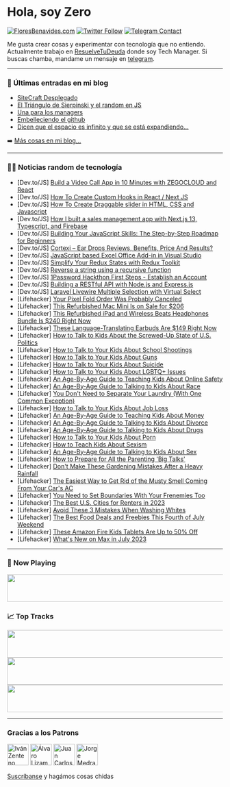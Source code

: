 # Hola, soy Zero

[![FloresBenavides.com](https://img.shields.io/website?down_message=oops&label=MiBlog&style=for-the-badge&up_message=online&url=https%3A%2F%2Ffloresbenavides.com)](https://floresbenavides.com) [![Twitter Follow](https://img.shields.io/twitter/follow/ZeroDragon?color=%231DA1F2&label=Follow&logo=twitter&logoColor=ffffff&style=for-the-badge)](https://twitter.com/zerodragon) [![Telegram Contact](https://img.shields.io/badge/escr%C3%ADbeme-ZeroDragon-%2326A5E4?style=for-the-badge&logo=telegram)](https://t.me/zerodragon)

Me gusta crear cosas y experimentar con tecnología que no entiendo.
Actualmente trabajo en [ResuelveTuDeuda](http://github.com/resuelve) donde soy Tech Manager.
Si buscas chamba, mandame un mensaje en [telegram](https://t.me/zerodragon).

---

### 📕 Últimas entradas en mi blog
<!-- BLOG-POST-LIST:START -->
- [SiteCraft Desplegado](https://floresbenavides.com/sitecraft-desplegado/)
- [El Triángulo de Sierpinski y el random en JS](https://floresbenavides.com/el-triangulo-de-sierpinski-y-el-random-en-js/)
- [Una para los managers](https://floresbenavides.com/una-para-los-managers/)
- [Embelleciendo el github](https://floresbenavides.com/embelleciendo-el-github/)
- [Dicen que el espacio es infinito y que se está expandiendo…](https://floresbenavides.com/dicen-que-el-espacio-es-infinito-y-que-se-esta-expandiendo/)
<!-- BLOG-POST-LIST:END -->

➡️ [Más cosas en mi blog...](https://floresbenavides.com)

---

### 👨‍💻 Noticias random de tecnología
<!-- TECH-POSTS:START -->
- [Dev.to/JS] [Build a Video Call App in 10 Minutes with ZEGOCLOUD and React](https://dev.to/koolkishan/build-a-video-call-app-in-10-minutes-with-zegocloud-and-react-em0)
- [Dev.to/JS] [How To Create Custom Hooks in React / Next JS](https://dev.to/inaju/how-to-create-custom-hooks-in-react-next-js-46m5)
- [Dev.to/JS] [How To Create Draggable slider in HTML, CSS and Javascript](https://dev.to/frontendsolutions/how-to-create-draggable-slider-in-html-css-and-javascript-32pk)
- [Dev.to/JS] [How I built a sales management app with Next.js 13, Typescript, and Firebase](https://dev.to/arshadayvid/how-i-built-a-sales-management-app-with-nextjs-13-typescript-and-firebase-16cb)
- [Dev.to/JS] [Building Your JavaScript Skills: The Step-by-Step Roadmap for Beginners](https://dev.to/roktim32/building-your-javascript-skills-the-step-by-step-roadmap-for-beginners-291k)
- [Dev.to/JS] [Cortexi – Ear Drops Reviews, Benefits, Price And Results?](https://dev.to/cortexi75985/cortexi-ear-drops-reviews-benefits-price-and-results-20a)
- [Dev.to/JS] [JavaScript based Excel Office Add-in in Visual Studio](https://dev.to/ifourtechnolab/javascript-based-excel-office-add-in-in-visual-studio-2gno)
- [Dev.to/JS] [Simplify Your Redux States with Redux Toolkit](https://dev.to/duniandewon/simplify-your-redux-states-with-redux-toolkit-1b43)
- [Dev.to/JS] [Reverse a string using a recursive function](https://dev.to/mohaiminulislam1820/reverse-a-string-using-a-recursive-function-2a0b)
- [Dev.to/JS] [1Password Hackthon First Steps - Establish an Account](https://dev.to/builditdeploy/1password-hackthon-first-stepsestablish-an-account-2n6i)
- [Dev.to/JS] [Building a RESTful API with Node.js and Express.js](https://dev.to/iamutkarshyadav/building-a-restful-api-with-nodejs-and-expressjs-3n0h)
- [Dev.to/JS] [Laravel Livewire Multiple Selection with Virtual Select](https://dev.to/koossaayy/laravel-livewire-multiple-selection-with-virtual-select-1f87)
- [Lifehacker] [Your Pixel Fold Order Was Probably Canceled](https://lifehacker.com/your-pixel-fold-order-was-probably-canceled-1850576079)
- [Lifehacker] [This Refurbished Mac Mini Is on Sale for $206](https://lifehacker.com/this-refurbished-mac-mini-is-on-sale-for-206-1850572072)
- [Lifehacker] [This Refurbished iPad and Wireless Beats Headphones Bundle Is $240 Right Now](https://lifehacker.com/this-refurbished-ipad-and-wireless-beats-headphones-bun-1850562075)
- [Lifehacker] [These Language-Translating Earbuds Are $149 Right Now](https://lifehacker.com/these-language-translating-earbuds-are-149-right-now-1850562118)
- [Lifehacker] [How to Talk to Kids About the Screwed-Up State of U.S. Politics](https://lifehacker.com/how-to-talk-to-kids-about-the-fucked-up-state-of-u-s-p-1850563568)
- [Lifehacker] [How to Talk to Your Kids About School Shootings](https://lifehacker.com/how-to-talk-to-your-kids-about-school-shootings-1848975621)
- [Lifehacker] [How to Talk to Your Kids About Guns](https://lifehacker.com/how-to-talk-to-your-kids-about-guns-1850540336)
- [Lifehacker] [How to Talk to Your Kids About Suicide](https://lifehacker.com/how-to-lower-your-teenagers-risk-of-suicide-1847047272)
- [Lifehacker] [How to Talk to Your Kids About LGBTQ+ Issues](https://lifehacker.com/how-to-talk-to-your-kids-about-lgbtq-issues-1850507422)
- [Lifehacker] [An Age-By-Age Guide to Teaching Kids About Online Safety](https://lifehacker.com/an-age-by-age-guide-to-teaching-kids-about-online-safet-1850474580)
- [Lifehacker] [An Age-By-Age Guide to Talking to Kids About Race](https://lifehacker.com/an-age-by-age-guide-to-talking-to-kids-about-race-1850460959)
- [Lifehacker] [You Don&#39;t Need to Separate Your Laundry &lpar;With One Common Exception&rpar;](https://lifehacker.com/you-dont-need-to-separate-your-laundry-with-once-commo-1850575667)
- [Lifehacker] [How to Talk to Your Kids About Job Loss](https://lifehacker.com/how-to-talk-to-your-kids-about-job-loss-1844010932)
- [Lifehacker] [An Age-By-Age Guide to Teaching Kids About Money](https://lifehacker.com/an-age-by-age-guide-to-teaching-kids-about-money-1846651973)
- [Lifehacker] [An Age-By-Age Guide to Talking to Kids About Divorce](https://lifehacker.com/an-age-by-age-guide-to-talking-to-kids-about-divorce-1846861909)
- [Lifehacker] [An Age-By-Age Guide to Talking to Kids About Drugs](https://lifehacker.com/an-age-by-age-guide-to-talking-to-kids-about-drugs-1850524717)
- [Lifehacker] [How to Talk to Your Kids About Porn](https://lifehacker.com/how-to-talk-to-your-kids-about-porn-1838886045)
- [Lifehacker] [How to Teach Kids About Sexism](https://lifehacker.com/how-to-teach-kids-about-sexism-1846110388)
- [Lifehacker] [An Age-By-Age Guide to Talking to Kids About Sex](https://lifehacker.com/an-age-by-age-guide-to-talking-to-kids-about-sex-1850556294)
- [Lifehacker] [How to Prepare for All the Parenting &#39;Big Talks&#39;](https://lifehacker.com/how-to-prepare-for-all-the-parenting-big-talks-1850545261)
- [Lifehacker] [Don&#39;t Make These Gardening Mistakes After a Heavy Rainfall](https://lifehacker.com/dont-make-these-gardening-mistakes-after-a-heavy-rainfa-1850569647)
- [Lifehacker] [The Easiest Way to Get Rid of the Musty Smell Coming From Your Car&#39;s AC](https://lifehacker.com/the-easiest-way-to-get-rid-of-the-musty-smell-coming-fr-1850567518)
- [Lifehacker] [You Need to Set Boundaries With Your Frenemies Too](https://lifehacker.com/you-need-to-set-boundaries-with-your-frenemies-too-1850567601)
- [Lifehacker] [The Best U.S. Cities for Renters in 2023](https://lifehacker.com/the-best-u-s-cities-for-renters-in-2023-1850567571)
- [Lifehacker] [Avoid These 3 Mistakes When Washing Whites](https://lifehacker.com/avoid-these-3-mistakes-when-washing-whites-1850567563)
- [Lifehacker] [The Best Food Deals and Freebies This Fourth of July Weekend](https://lifehacker.com/the-best-food-deals-and-freebies-this-fourth-of-july-we-1850567524)
- [Lifehacker] [These Amazon Fire Kids Tablets Are Up to 50% Off](https://lifehacker.com/these-amazon-fire-kids-tablets-are-up-to-50-off-1850571928)
- [Lifehacker] [What&#39;s New on Max in July 2023](https://lifehacker.com/whats-new-on-max-in-july-2023-1850572037)<!-- TECH-POSTS:END -->

---

### 🎵 Now Playing
<a href="https://spotify-now-playing-dun.vercel.app/now-playing?open"><img src="https://spotify-now-playing-dun.vercel.app/now-playing" width="540" height="64"></a>

### 📈 Top Tracks
<a href="https://spotify-now-playing-dun.vercel.app/top-tracks?i=1&open"><img src="https://spotify-now-playing-dun.vercel.app/top-tracks?i=1" width="540" height="64"></a>
<a href="https://spotify-now-playing-dun.vercel.app/top-tracks?i=2&open"><img src="https://spotify-now-playing-dun.vercel.app/top-tracks?i=2" width="540" height="64"></a>
<a href="https://spotify-now-playing-dun.vercel.app/top-tracks?i=3&open"><img src="https://spotify-now-playing-dun.vercel.app/top-tracks?i=3" width="540" height="64"></a>

---

### Gracias a los Patrons
[<img src="https://avatars.githubusercontent.com/u/243380?v=4" alt="Iván Zenteno" width="50px">](https://github.com/k001) [<img src="https://avatars.githubusercontent.com/u/19955639?v=4" alt="Álvaro Lizama" width="50px">](https://github.com/alvarolizama) [<img src="https://avatars.githubusercontent.com/u/2718753?v=4" alt="Juan Carlos Ruiz" width="50px">](https://github.com/JuanCrg90) [<img src="https://avatars.githubusercontent.com/u/37025?v=4" alt="Jorge Medrano" width="50px">](https://github.com/h1pp1e) 

[Suscríbanse](https://www.patreon.com/zerodragon) y hagámos cosas chidas
